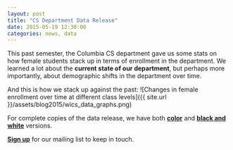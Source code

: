 ```yaml
---
layout: post
title: "CS Department Data Release"
date: 2015-05-19 12:30:00
categories: news, data
---
```


This past semester, the Columbia CS department gave us some stats on how female students stack up in terms of enrollment in the department. We learned a lot about the **current state of our department**, but perhaps more importantly, about demographic shifts in the department over time. 

And this is how we stack up against the past:
![Changes in female enrollment over time at different class levels]({{ site.url }}/assets/blog2015/wics_data_graphs.png)

For complete copies of the data release, we have both [**color**][color_v] and [**black and white**][bw] versions. 


[**Sign up**][mailing list] for our mailing list to keep in touch.

[mailing list]: http://columbia.us9.list-manage.com/subscribe?u=4c6a1c710f8ab9cce10272368&id=593b5faa43
[bw]: https://github.com/CUWiCS/cuwics.github.io/blob/master/assets/blog2015/data_release_bw.pdf
[color_v]: https://github.com/CUWiCS/cuwics.github.io/blob/master/assets/blog2015/data_release_color.png
